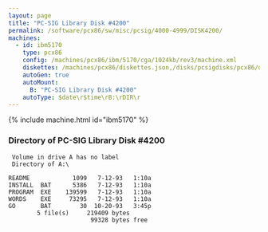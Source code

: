 ```yaml
---
layout: page
title: "PC-SIG Library Disk #4200"
permalink: /software/pcx86/sw/misc/pcsig/4000-4999/DISK4200/
machines:
  - id: ibm5170
    type: pcx86
    config: /machines/pcx86/ibm/5170/cga/1024kb/rev3/machine.xml
    diskettes: /machines/pcx86/diskettes.json,/disks/pcsigdisks/pcx86/diskettes.json
    autoGen: true
    autoMount:
      B: "PC-SIG Library Disk #4200"
    autoType: $date\r$time\rB:\rDIR\r
---
```


{% include machine.html id="ibm5170" %}

### Directory of PC-SIG Library Disk #4200

     Volume in drive A has no label
     Directory of A:\

    README            1099   7-12-93   1:10a
    INSTALL  BAT      5386   7-12-93   1:10a
    PROGRAM  EXE    139599   7-12-93   1:10a
    WORDS    EXE     73295   7-12-93   1:10a
    GO       BAT        30  10-20-93   3:45p
            5 file(s)     219409 bytes
                           99328 bytes free
